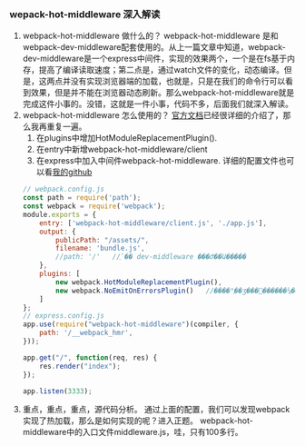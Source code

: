 ### wepack-hot-middleware 深入解读

1. webpack-hot-middleware 做什么的？
   webpack-hot-middleware 是和webpack-dev-middleware配套使用的。从上一篇文章中知道，webpack-dev-middleware是一个express中间件，实现的效果两个，一个是在fs基于内存，提高了编译读取速度；第二点是，通过watch文件的变化，动态编译。但是，这两点并没有实现浏览器端的加载，也就是，只是在我们的命令行可以看到效果，但是并不能在浏览器动态刷新。那么webpack-hot-middleware就是完成这件小事的。没错，这就是一件小事，代码不多，后面我们就深入解读。
2. webpack-hot-middleware 怎么使用的？
   [官方文档](https://github.com/glenjamin/webpack-hot-middleware)已经很详细的介绍了，那么我再重复一遍。
   1. 在plugins中增加HotModuleReplacementPlugin().
   2. 在entry中新增webpack-hot-middleware/client
   3. 在express中加入中间件webpack-hot-middleware.
   详细的配置文件也可以看[我的github](https://github.com/webfrontzhifei/webpack-step-step/tree/master/part1/middleware/hot-middleware/example)
   ```js
   // webpack.config.js
   const path = require('path');
   const webpack = require('webpack');
   module.exports = {
       entry: ['webpack-hot-middleware/client.js', './app.js'],
       output: {
           publicPath: "/assets/",
           filename: 'bundle.js',
           //path: '/'   //ֻʹ�� dev-middleware ���Ժ��Ա�����
       },
       plugins: [
           new webpack.HotModuleReplacementPlugin(),
           new webpack.NoEmitOnErrorsPlugin()   //����ʱֻ��ӡ���󣬵������¼���ҳ��
       ]
   };
   // express.config.js
   app.use(require("webpack-hot-middleware")(compiler, {
       path: '/__webpack_hmr',
   }));

   app.get("/", function(req, res) {
       res.render("index");
   });

   app.listen(3333);
   ```
3. 重点，重点，重点，源代码分析。
   通过上面的配置，我们可以发现webpack实现了热加载，那么是如何实现的呢？进入正题。
   webpack-hot-middleware中的入口文件middleware.js，哇，只有100多行。
